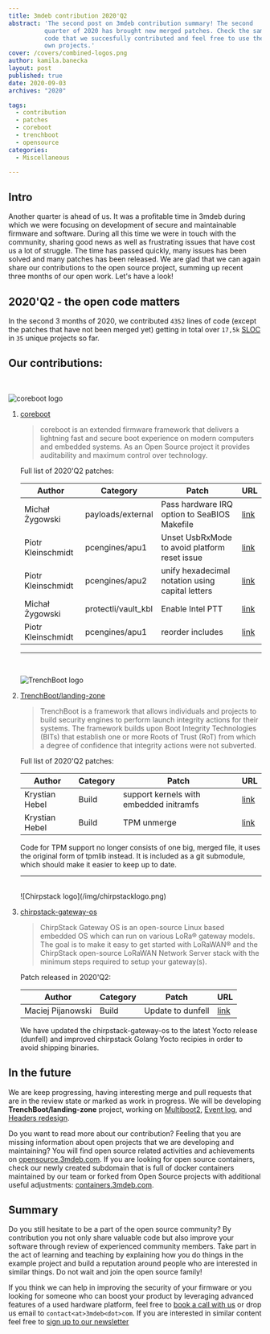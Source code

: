 ```yaml
---
title: 3mdeb contribution 2020'Q2
abstract: 'The second post on 3mdeb contribution summary! The second
          quarter of 2020 has brought new merged patches. Check the samples of
          code that we succesfully contributed and feel free to use them in your
          own projects.'
cover: /covers/combined-logos.png
author: kamila.banecka
layout: post
published: true
date: 2020-09-03
archives: "2020"

tags:
  - contribution
  - patches
  - coreboot
  - trenchboot
  - opensource
categories:
  - Miscellaneous

---
```


## Intro

Another quarter is ahead of us. It was a profitable time in 3mdeb during which
we were focusing on development of secure and maintainable firmware and
software. During all this time we were in touch with the community, sharing good
news as well as frustrating issues that have cost us a lot of struggle. The time
has passed quickly, many issues has been solved and many patches has been
released. We are glad that we can again share our contributions to the open
source project, summing up recent three months of our open work. Let's have a
look!

## 2020'Q2 - the open code matters

In the second 3 months of 2020, we contributed `4352` lines of code (except the
patches that have not been merged yet) getting in total over `17,5k`
[SLOC](https://en.wikipedia.org/wiki/Source_lines_of_code) in `35` unique
projects so far.

## Our contributions:
<br>

![coreboot logo](/covers/coreboot-logo.svg)

1. [coreboot](https://coreboot.org/)

    >  coreboot is an extended firmware framework that delivers a lightning fast
    >  and secure boot experience on modern computers and embedded systems. As
    >  an Open Source project it provides auditability and maximum control over
    >  technology.

    Full list of 2020'Q2 patches:

    Author             | Category            | Patch | URL
    -------------------|---------------------|-------|----
    Michał Żygowski    | payloads/external   | Pass hardware IRQ option to SeaBIOS Makefile | [link](https://review.coreboot.org/c/coreboot/+/41147)
    Piotr Kleinschmidt | pcengines/apu1      | Unset UsbRxMode to avoid platform reset issue | [link](https://review.coreboot.org/c/coreboot/+/41627)
    Piotr Kleinschmidt | pcengines/apu2      | unify hexadecimal notation using capital letters | [link](https://review.coreboot.org/c/coreboot/+/42388)
    Michał Żygowski    | protectli/vault_kbl | Enable Intel PTT | [link](https://review.coreboot.org/c/coreboot/+/42565)     
    Piotr Kleinschmidt | pcengines/apu1      | reorder includes | [link](https://review.coreboot.org/c/coreboot/+/42512)

    ---
    <br>

    ![TrenchBoot logo](/covers/trenchboot-logo.png)

2. [TrenchBoot/landing-zone](https://github.com/TrenchBoot/landing-zone/)

    > TrenchBoot is a framework that allows individuals and projects to build
    > security engines to perform launch integrity actions for their systems.
    > The framework builds upon Boot Integrity Technologies (BITs) that
    > establish one or more Roots of Trust (RoT) from which a degree of
    > confidence that integrity actions were not subverted.

    Full list of 2020'Q2 patches:

    Author          | Category | Patch | URL
    ----------------|----------|-------|----
    Krystian Hebel  | Build    | support kernels with embedded initramfs   | [link](https://github.com/TrenchBoot/landing-zone/pull/54)
    Krystian Hebel  | Build    | TPM unmerge | [link](https://github.com/TrenchBoot/landing-zone/pull/53)

    Code for TPM support no longer consists of one big, merged file, it uses the
    original form of tpmlib instead. It is included as a git submodule, which
    should make it easier to keep up to date.

    ---
    <br>
    ![Chirpstack logo](/img/chirpstacklogo.png)
    <br>

3. [chirpstack-gateway-os](https://www.chirpstack.io/gateway-os/)

    > ChirpStack Gateway OS is an open-source Linux based embedded OS which can
    > run on various LoRa® gateway models. The goal is to make it easy to get
    > started with LoRaWAN® and the ChirpStack open-source LoRaWAN Network
    > Server stack with the minimum steps required to setup your gateway(s).

     Patch released in 2020'Q2:

     Author          | Category | Patch | URL
     ----------------|----------|-------|----
    Maciej Pijanowski | Build   | Update to dunfell | [link](https://github.com/brocaar/chirpstack-gateway-os/commit/a8170775aaadb108f2078aa213adcde37e4a6da8)

    We have updated the chirpstack-gateway-os to the latest Yocto release
    (dunfell) and improved chirpstack Golang Yocto recipies in order to avoid
    shipping binaries.

## In the future

We are keep progressing, having interesting merge and pull requests that are in
the review state or marked as work in progress. We will be developing
**TrenchBoot/landing-zone** project, working on [Multiboot2](https://github.com/TrenchBoot/landing-zone/pull/28),
[Event log](https://github.com/TrenchBoot/landing-zone/pull/52), and
[Headers redesign](https://github.com/TrenchBoot/landing-zone/pull/56).

Do you want to read more about our contribution? Feeling that you are missing
information about open projects that we are developing and maintaining? You will
find open source related activities and achievements on
[opensource.3mdeb.com](https://opensource.3mdeb.com/). If you are looking for
open source containers, check our newly created subdomain that is full of docker
containers maintained by our team or forked from Open Source projects with
additional useful adjustments: [containers.3mdeb.com](https://containers.3mdeb.com/).

## Summary

Do you still hesitate to be a part of the open source community? By contribution
you not only share valuable code but also improve your software through review
of experienced community members. Take part in the act of learning and teaching
by explaining how you do things in the example project and build a reputation
around people who are interested in similar things. Do not wait and join the
open source family!

If you think we can help in improving the security of your firmware or you
looking for someone who can boost your product by leveraging advanced features
of a used hardware platform, feel free to [book a call with
us](https://calendly.com/3mdeb/consulting-remote-meeting) or drop us email to
`contact<at>3mdeb<dot>com`. If you are interested in similar content feel free
to [sign up to our newsletter](http://eepurl.com/doF8GX)
